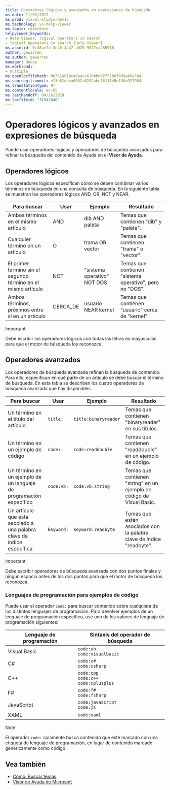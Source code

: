 ```yaml
---
title: Operadores lógicos y avanzados en expresiones de búsqueda
ms.date: 11/02/2017
ms.prod: visual-studio-dev15
ms.technology: vs-help-viewer
ms.topic: reference
helpviewer_keywords:
- Help Viewer, logical operators in search
- logical operators in search [Help Viewer]
ms.assetid: 0c38ae7d-3e20-4d47-a020-9677cd285916
author: gewarren
ms.author: gewarren
manager: douge
ms.workload:
- multiple
ms.openlocfilehash: de351e019c4daacc61bbbdd2757b0f0d9a46e584
ms.sourcegitcommit: e13e61ddea6032a8282abe16131d9e136a927984
ms.translationtype: HT
ms.contentlocale: es-ES
ms.lasthandoff: 04/26/2018
ms.locfileid: "31942846"
---
```

# <a name="logical-and-advanced-operators-in-search-expressions"></a>Operadores lógicos y avanzados en expresiones de búsqueda

Puede usar operadores lógicos y operadores de búsqueda avanzados para refinar la búsqueda del contenido de Ayuda en el **Visor de Ayuda**.

## <a name="logical-operators"></a>Operadores lógicos

Los operadores lógicos especifican cómo se deben combinar varios términos de búsqueda en una consulta de búsqueda. En la siguiente tabla se muestran los operadores lógicos AND, OR, NOT y NEAR.

|Para buscar|Usar|Ejemplo|Resultado|
|-------------------|---------|-------------|------------|
|Ambos términos en el mismo artículo|AND|dib AND paleta|Temas que contienen "dib" y "paleta".|
|Cualquier término en un artículo|O|trama OR vector|Temas que contienen "trama" o "vector".|
|El primer término sin el segundo término en el mismo artículo|NOT|"sistema operativo" NOT DOS|Temas que contienen "sistema operativo", pero no "DOS".|
|Ambos términos, próximos entre sí en un artículo|CERCA_DE|usuario NEAR kernel|Temas que contienen "usuario" cerca de "kernel".|

> [!IMPORTANT]
> Debe escribir los operadores lógicos con todas las letras en mayúsculas para que el motor de búsqueda los reconozca.

## <a name="advanced-operators"></a>Operadores avanzados

Los operadores de búsqueda avanzada refinan la búsqueda de contenido. Para ello, especifican en qué parte de un artículo se debe buscar el término de búsqueda. En esta tabla se describen los cuatro operadores de búsqueda avanzada que hay disponibles.

|Para buscar|Usar|Ejemplo|Resultado|
|-------------------|---------|-------------|------------|
|Un término en el título del artículo|`title:`|`title:binaryreader`|Temas que contienen "binaryreader" en sus títulos.|
|Un término en un ejemplo de código|`code:`|`code:readdouble`|Temas que contienen "readdouble" en un ejemplo de código.|
|Un término en un ejemplo de un lenguaje de programación específico|`code:vb:`|`code:vb:string`|Temas que contienen "string" en un ejemplo de código de Visual Basic.|
|Un artículo que está asociado a una palabra clave de índice específica|`keyword:`|`keyword:readbyte`|Temas que están asociados con la palabra clave de índice "readbyte".|

> [!IMPORTANT]
> Debe escribir operadores de búsqueda avanzada con dos puntos finales y ningún espacio antes de los dos puntos para que el motor de búsqueda los reconozca.

### <a name="programming-languages-for-code-examples"></a>Lenguajes de programación para ejemplos de código

Puede usar el operador `code:` para buscar contenido sobre cualquiera de los distintos lenguajes de programación. Para devolver ejemplos de un lenguaje de programación específico, use uno de los valores de lenguaje de programación siguientes:

|Lenguaje de programación|Sintaxis del operador de búsqueda|
|--------------------|---------|
|Visual Basic|`code:vb`<br/>`code:visualbasic`|
|C#|`code:c#`<br/>`code:csharp`|
|C++|`code:cpp`<br/>`code:c++`<br/>`code:cplusplus`|
|F#|`code:f#`<br/>`code:fsharp`|
|JavaScript|`code:javascript`<br/>`code:js`|
|XAML|`code:xaml`|

> [!NOTE]
> El operador `code:` solamente busca contenido que esté marcado con una etiqueta de lenguaje de programación, en lugar de contenido marcado genéricamente como código.

## <a name="see-also"></a>Vea también

- [Cómo: Buscar temas](how-to-search-for-topics.md)
- [Visor de Ayuda de Microsoft](microsoft-help-viewer.md)
